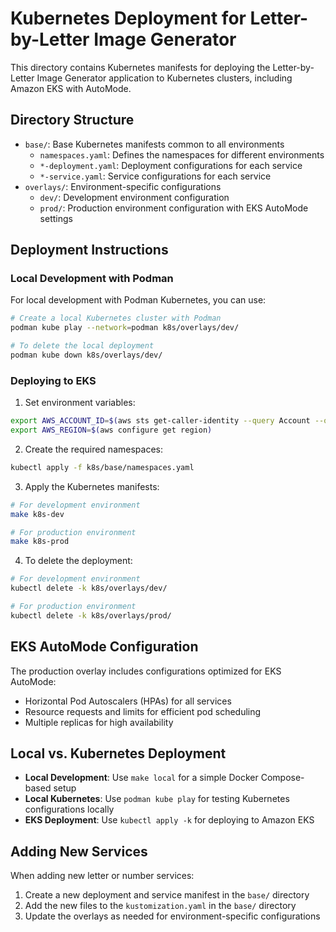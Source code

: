 # Kubernetes Deployment for Letter-by-Letter Image Generator

This directory contains Kubernetes manifests for deploying the Letter-by-Letter Image Generator application to Kubernetes clusters, including Amazon EKS with AutoMode.

## Directory Structure

- `base/`: Base Kubernetes manifests common to all environments
  - `namespaces.yaml`: Defines the namespaces for different environments
  - `*-deployment.yaml`: Deployment configurations for each service
  - `*-service.yaml`: Service configurations for each service
- `overlays/`: Environment-specific configurations
  - `dev/`: Development environment configuration
  - `prod/`: Production environment configuration with EKS AutoMode settings

## Deployment Instructions

### Local Development with Podman

For local development with Podman Kubernetes, you can use:

```bash
# Create a local Kubernetes cluster with Podman
podman kube play --network=podman k8s/overlays/dev/

# To delete the local deployment
podman kube down k8s/overlays/dev/
```

### Deploying to EKS

1. Set environment variables:
```bash
export AWS_ACCOUNT_ID=$(aws sts get-caller-identity --query Account --output text)
export AWS_REGION=$(aws configure get region)
```

2. Create the required namespaces:
```bash
kubectl apply -f k8s/base/namespaces.yaml
```

3. Apply the Kubernetes manifests:
```bash
# For development environment
make k8s-dev

# For production environment
make k8s-prod
```

4. To delete the deployment:
```bash
# For development environment
kubectl delete -k k8s/overlays/dev/

# For production environment
kubectl delete -k k8s/overlays/prod/
```

## EKS AutoMode Configuration

The production overlay includes configurations optimized for EKS AutoMode:

- Horizontal Pod Autoscalers (HPAs) for all services
- Resource requests and limits for efficient pod scheduling
- Multiple replicas for high availability

## Local vs. Kubernetes Deployment

- **Local Development**: Use `make local` for a simple Docker Compose-based setup
- **Local Kubernetes**: Use `podman kube play` for testing Kubernetes configurations locally
- **EKS Deployment**: Use `kubectl apply -k` for deploying to Amazon EKS

## Adding New Services

When adding new letter or number services:

1. Create a new deployment and service manifest in the `base/` directory
2. Add the new files to the `kustomization.yaml` in the `base/` directory
3. Update the overlays as needed for environment-specific configurations
